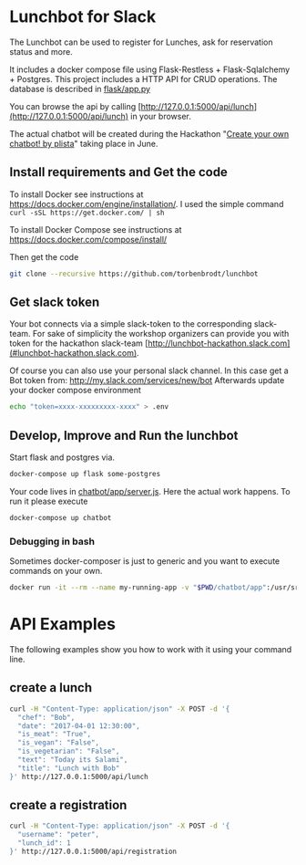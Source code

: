 # Lunchbot for Slack
The Lunchbot can be used to register for Lunches, ask for reservation status and more.

It includes a docker compose file using Flask-Restless + Flask-Sqlalchemy + Postgres.
This project includes a HTTP API for CRUD operations. The database is described in [flask/app.py](flask/app.py)

You can browse the api by calling [http://127.0.0.1:5000/api/lunch](http://127.0.0.1:5000/api/lunch) in your browser.

The actual chatbot will be created during the Hackathon "[Create your own chatbot! by plista](https://www.meetup.com/plistatecheventsberlin/events/238379390/)" taking place in June.

## Install requirements and Get the code
To install Docker see instructions at https://docs.docker.com/engine/installation/. I used the simple command ```curl -sSL https://get.docker.com/ | sh```

To install Docker Compose see instructions at https://docs.docker.com/compose/install/

Then get the code
```bash
git clone --recursive https://github.com/torbenbrodt/lunchbot
```

## Get slack token
Your bot connects via a simple slack-token to the corresponding slack-team.
For sake of simplicity the workshop organizers can provide you with token for the hackathon slack-team [http://lunchbot-hackathon.slack.com](#lunchbot-hackathon.slack.com).

Of course you can also use your personal slack channel. In this case get a Bot token from: http://my.slack.com/services/new/bot
Afterwards update your docker compose environment
```bash
echo "token=xxxx-xxxxxxxxx-xxxx" > .env
```

## Develop, Improve and Run the lunchbot
Start flask and postgres via.
```bash
docker-compose up flask some-postgres
```
Your code lives in [chatbot/app/server.js](chatbot/app/server.js). Here the actual work happens.
To run it please execute
```bash
docker-compose up chatbot
```

### Debugging in bash
Sometimes docker-composer is just to generic and you want to execute commands on your own.
```bash
docker run -it --rm --name my-running-app -v "$PWD/chatbot/app":/usr/src/app/app -w /usr/src/app --env-file .env lunchbot_chatbot /bin/bash
```

# API Examples
The following examples show you how to work with it using your command line.

## create a lunch
```bash
curl -H "Content-Type: application/json" -X POST -d '{
  "chef": "Bob", 
  "date": "2017-04-01 12:30:00", 
  "is_meat": "True", 
  "is_vegan": "False", 
  "is_vegetarian": "False",
  "text": "Today its Salami", 
  "title": "Lunch with Bob"
}' http://127.0.0.1:5000/api/lunch
```

## create a registration
```bash
curl -H "Content-Type: application/json" -X POST -d '{
  "username": "peter",
  "lunch_id": 1
}' http://127.0.0.1:5000/api/registration
```
